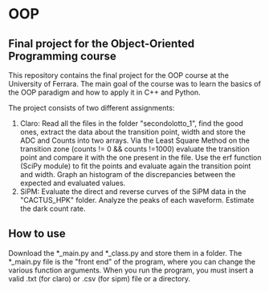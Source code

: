 # OOP

## Final project for the Object-Oriented Programming course

This repository contains the final project for the OOP course at the University of Ferrara. The main goal of the course was to learn the basics of the OOP paradigm and how to apply it in C++ and Python.

The project consists of two different assignments:

1) Claro: Read all the files in the folder "secondolotto_1", find the good ones, extract the data about the transition point, width and store the ADC and Counts into two arrays. Via the Least Square Method on the transition zone (counts != 0 && counts !=1000) evaluate the transition point and compare it with the one present in the file. Use the erf function (SciPy module) to fit the points and evaluate again the transition point and width. Graph an histogram of the discrepancies between the expected and evaluated values.
2) SiPM: Evaluate the direct and reverse curves of the SiPM data in the "CACTUS_HPK" folder. Analyze the peaks of each waveform. Estimate the dark count rate.

## How to use
Download the *_main.py and *_class.py and store them in a folder. The *_main.py file is the "front end" of the program, where you can change the various function arguments. When you run the program, you must insert a valid .txt (for claro) or .csv (for sipm) file or a directory. 
